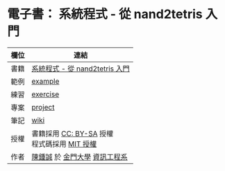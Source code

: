  
# 電子書： 系統程式 - 從 nand2tetris 入門


欄位   | 連結
-------|---------------------------------------
書籍   |  [系統程式 - 從 nand2tetris 入門](https://github.com/cccbook/sp/wiki)
範例   |  [example](example)
練習   |  [exercise](exercise)
專案   |  [project](project)
筆記   |  [wiki](wiki)
授權   |  書籍採用 [CC: BY-SA](https://zh.wikipedia.org/zh-hant/Wikipedia%3ACC_BY-SA_3.0%E5%8D%8F%E8%AE%AE%E6%96%87%E6%9C%AC) 授權 <br/>程式碼採用 [MIT 授權](LICENSE)
作者   | [陳鍾誠](http://www.nqu.edu.tw/educsie/index.php?act=blog&code=list&ids=4) 於 [金門大學](http://www.nqu.edu.tw/) [資訊工程系](http://www.nqu.edu.tw/educsie/index.php) 


